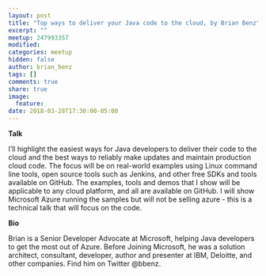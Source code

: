 ```yaml
---
layout: post
title: "Top ways to deliver your Java code to the cloud, by Brian Benz"
excerpt: ""
meetup: 247993357
modified:
categories: meetup
hidden: false
author: brian_benz
tags: []
comments: true
share: true
image:
  feature:
date: 2018-03-28T17:30:00-05:00
---
```


__Talk__

I’ll highlight the easiest ways for Java developers to deliver their code to the cloud and the best ways to reliably make updates and maintain production cloud code. The focus will be on real-world examples using Linux command line tools, open source tools such as Jenkins, and other free SDKs and tools available on GitHub. The examples, tools and demos that I show will be applicable to any cloud platform, and all are available on GitHub. I will show Microsoft Azure running the samples but will not be selling azure - this is a technical talk that will focus on the code.

__Bio__

Brian is a Senior Developer Advocate at Microsoft, helping Java developers to get the most out of Azure. Before Joining Microsoft, he was a solution architect, consultant, developer, author and presenter at IBM, Deloitte, and other companies. Find him on Twitter @bbenz.

